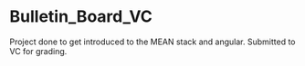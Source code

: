 # Bulletin_Board_VC
Project done to get introduced to the MEAN stack and angular. 
Submitted to VC for grading.
